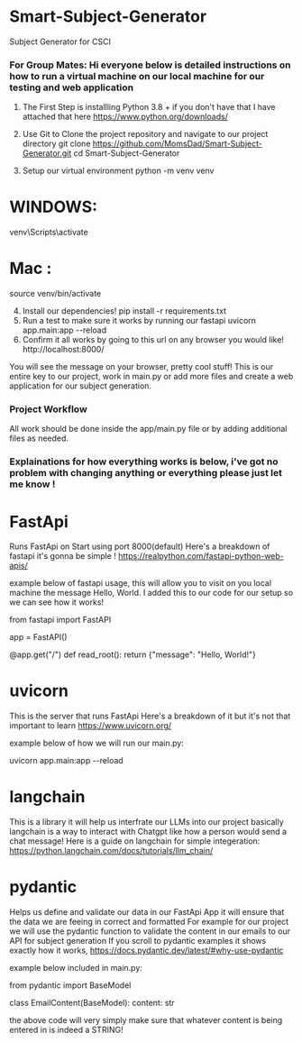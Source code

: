 # Smart-Subject-Generator
Subject Generator for CSCI

### For Group Mates: Hi everyone below is detailed instructions on how to run a virtual machine on our local machine for our testing and web application

1. The First Step is installling Python 3.8 + if you don't have that I have attached that here https://www.python.org/downloads/
2. Use Git to Clone the project repository and navigate to our project directory
git clone https://github.com/MomsDad/Smart-Subject-Generator.git
cd Smart-Subject-Generator

3. Setup our virtual environment
python -m venv venv
# WINDOWS:
venv\Scripts\activate
# Mac  :
source venv/bin/activate

4. Install our dependencies!
pip install -r requirements.txt
5. Run a test to make sure it works by running our fastapi
uvicorn app.main:app --reload
6. Confirm it all works by going to this url on any browser you would like!
http://localhost:8000/

You will see the message on your browser, pretty cool stuff! This is our entire key to our project, work in main.py or add more files and create a web application for our subject generation.

### Project Workflow
All work should be done inside the app/main.py file or by adding additional files as needed.

### Explainations for how everything works is below, i've got no problem with changing anything or everything please just let me know !

# FastApi
Runs FastApi on Start using port 8000(default)
Here's a breakdown of fastapi it's gonna be simple ! https://realpython.com/fastapi-python-web-apis/

example below of fastapi usage, this will allow you to visit on you local machine the message Hello, World. I added this to our code for our setup so we can see how it works!

from fastapi import FastAPI

app = FastAPI()

@app.get("/")
def read_root():
    return {"message": "Hello, World!"}


# uvicorn 
This is the server that runs FastApi
Here's a breakdown of it but it's not that important to learn https://www.uvicorn.org/

example below of how we will run our main.py:

uvicorn app.main:app --reload

# langchain
This is a library it will help us interfrate our LLMs into our project basically langchain is a way to interact with Chatgpt like how a person would send a chat message!
Here is a guide on langchain for simple integeration: https://python.langchain.com/docs/tutorials/llm_chain/

# pydantic
Helps us define and validate our data in our FastApi App it will ensure that the data we are feeing in correct and formatted
For example for our project we will use the pydantic function to validate the content in our emails to our API for subject generation
If you scroll to pydantic examples it shows exactly how it works, https://docs.pydantic.dev/latest/#why-use-pydantic

example below included in main.py:

from pydantic import BaseModel

class EmailContent(BaseModel):
    content: str

the above code will very simply make sure that whatever content is being entered in is indeed a STRING!


